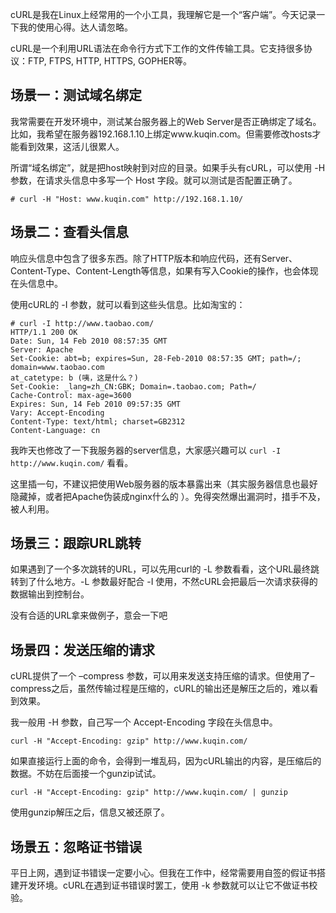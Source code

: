  
cURL是我在Linux上经常用的一个小工具，我理解它是一个“客户端”。今天记录一下我的使用心得。达人请忽略。

cURL是一个利用URL语法在命令行方式下工作的文件传输工具。它支持很多协议：FTP,  FTPS,  HTTP, HTTPS, GOPHER等。

## 场景一：测试域名绑定

我常需要在开发环境中，测试某台服务器上的Web Server是否正确绑定了域名。比如，我希望在服务器192.168.1.10上绑定www.kuqin.com。但需要修改hosts才能看到效果，这活儿很累人。

所谓“域名绑定”，就是把host映射到对应的目录。如果手头有cURL，可以使用 -H 参数，在请求头信息中多写一个 Host 字段。就可以测试是否配置正确了。
```
# curl -H "Host: www.kuqin.com" http://192.168.1.10/
```

## 场景二：查看头信息

响应头信息中包含了很多东西。除了HTTP版本和响应代码，还有Server、Content-Type、Content-Length等信息，如果有写入Cookie的操作，也会体现在头信息中。

使用cURL的 -I 参数，就可以看到这些头信息。比如淘宝的：
```
# curl -I http://www.taobao.com/
HTTP/1.1 200 OK
Date: Sun, 14 Feb 2010 08:57:35 GMT
Server: Apache
Set-Cookie: abt=b; expires=Sun, 28-Feb-2010 08:57:35 GMT; path=/; domain=www.taobao.com
at_catetype: b (咦，这是什么？)
Set-Cookie: _lang=zh_CN:GBK; Domain=.taobao.com; Path=/
Cache-Control: max-age=3600
Expires: Sun, 14 Feb 2010 09:57:35 GMT
Vary: Accept-Encoding
Content-Type: text/html; charset=GB2312
Content-Language: cn
```
我昨天也修改了一下我服务器的server信息，大家感兴趣可以 `curl -I http://www.kuqin.com/` 看看。

这里插一句，不建议把使用Web服务器的版本暴露出来（其实服务器信息也最好隐藏掉，或者把Apache伪装成nginx什么的  ）。免得突然爆出漏洞时，措手不及，被人利用。

## 场景三：跟踪URL跳转

如果遇到了一个多次跳转的URL，可以先用curl的 -L 参数看看，这个URL最终跳转到了什么地方。-L 参数最好配合 -I 使用，不然cURL会把最后一次请求获得的数据输出到控制台。

没有合适的URL拿来做例子，意会一下吧 

## 场景四：发送压缩的请求

cURL提供了一个 –compress 参数，可以用来发送支持压缩的请求。但使用了–compress之后，虽然传输过程是压缩的，cURL的输出还是解压之后的，难以看到效果。

我一般用 -H 参数，自己写一个 Accept-Encoding 字段在头信息中。
```
curl -H "Accept-Encoding: gzip" http://www.kuqin.com/
```
如果直接运行上面的命令，会得到一堆乱码，因为cURL输出的内容，是压缩后的数据。不妨在后面接一个gunzip试试。
```
curl -H "Accept-Encoding: gzip" http://www.kuqin.com/ | gunzip
```
使用gunzip解压之后，信息又被还原了。

## 场景五：忽略证书错误

平日上网，遇到证书错误一定要小心。但我在工作中，经常需要用自签的假证书搭建开发环境。cURL在遇到证书错误时罢工，使用 -k 参数就可以让它不做证书校验。
